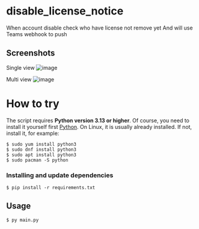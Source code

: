 # disable_license_notice
When account disable check who have license not remove yet
And will use Teams webhook to push  

## Screenshots
Single view
![image](https://github.com/user-attachments/assets/dcf103d9-9c81-43ba-ad10-9c89d6d3b49b)

Multi view
![image](https://github.com/user-attachments/assets/ece3dcec-9fff-4c6e-a286-e1e352545827)


# How to try
The script requires **Python version 3.13 or higher**.
Of course, you need to install it yourself first [Python](https://www.python.org/). On Linux, it is usually already installed. If not, install it, for example:

```console
$ sudo yum install python3
$ sudo dnf install python3
$ sudo apt install python3
$ sudo pacman -S python
```

### Installing and update dependencies
```console
$ pip install -r requirements.txt
```
## Usage
```console
$ py main.py
```

